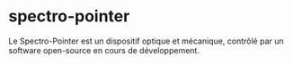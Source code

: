 spectro-pointer
===============

Le Spectro-Pointer est un dispositif optique et mécanique, contrôlé par un software open-source en cours de développement.
